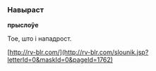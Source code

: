 ### Навыраст
**прыслоўе**

Тое, што і нападрост.

<a rel="author">[http://rv-blr.com/](http://rv-blr.com/slounik.jsp?letterId=0&maskId=0&pageId=1762)</a>
